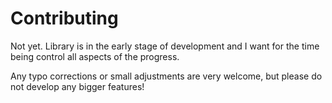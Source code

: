 # Contributing

Not yet. Library is in the early stage of development and I want for the time being control all aspects of the progress.

Any typo corrections or small adjustments are very welcome, but please do not develop any bigger features!
